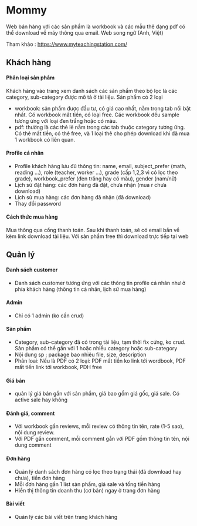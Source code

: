
# Mommy

Web bán hàng với các sản phẩm là workbook và các mẫu thẻ dạng pdf có thể download về máy thông qua email. Web song ngữ (Anh, Việt)

Tham khảo : https://www.myteachingstation.com/


## Khách hàng
#### Phân loại sản phẩm
Khách hàng vào trang xem danh sách các sản phẩm theo bộ lọc là các category, sub-category được mô tả ở tài liệu. Sản phẩm có 2 loại
- workbook: sản phẩm được đầu tư, có giá cao nhất, nằm trong tab nổi bật nhất. Có workbook mất tiền, có loại free. Các workbook đều sample tương ứng với loại đen trắng hoặc có màu.
- pdf: thường là các thẻ lẻ nằm trong các tab thuộc category tương ứng. Có thẻ mất tiền, có thẻ free, và 1 loại thẻ cho phép download khi đã mua 1 workbook có liên quan.

#### Profile cá nhân
- Profile khách hàng lưu đủ thông tin: name, email, subject_prefer (math, reading ...), role (teacher, worker ...), grade (cấp 1,2,3 vì có lọc theo grade), workbook_prefer (đen trắng hay có màu), gender (nam/nữ)
- Lịch sử đặt hàng: các đơn hàng đã đặt, chưa nhận (mua r chưa download)
- Lịch sử mua hàng: các đơn hàng đã nhận (đã download)
- Thay đổi password

#### Cách thức mua hàng
Mua thông qua cổng thanh toán. Sau khi thanh toán, sẽ có email bắn về kèm link download tài liệu.
Với sản phẩm free thì download trực tiếp tại web

## Quản lý
#### Danh sách customer
- Danh sách customer tương ứng với các thông tin profile cá nhân như ở phía khách hàng (thông tin cá nhân, lịch sử mua hàng)

#### Admin
- Chỉ có 1 admin (ko cần crud)

#### Sản phẩm
- Category, sub-category đã có trong tài liệu, tạm thời fix cứng, ko crud. Sản phẩm có thể gắn với 1 hoặc nhiều category hoặc sub-category
- Nội dung sp : package bao nhiêu file, size, description
- Phân loai: Nếu là PDF có 2 loại:  PDF mất tiền ko link tới wordbook,  PDF mất tiền link tới workbook, PDH free

#### Giá bán
- quản lý giá bán gắn với sản phẩm, giá bao gồm giá gốc, giá sale. Có active sale hay không

#### Đánh giá, comment
- Với workbook gắn reviews, mỗi review có thông tin tên, rate (1-5 sao), nội dung review.
- Với PDF gắn comment, mỗi comment gắn với PDF gồm thông tin tên, nội dung comment

#### Đơn hàng
- Quản lý danh sách đơn hàng có lọc theo trạng thái (đã download hay chưa), tiền đơn hàng
- Mỗi đơn hàng gắn 1 list sản phẩm, giá sale và tổng tiền hàng
- Hiển thị thông tin doanh thu (cơ bản) ngay ở trang đơn hàng

#### Bài viết
- Quản lý các bài viết trên trang khách hàng
